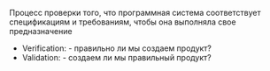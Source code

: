 Процесс проверки того, что программная система соответствует спецификациям и требованиям, чтобы она выполняла свое предназначение

- Verification: - правильно ли мы создаем продукт?
- Validation:   - создаем ли мы правильный продукт?